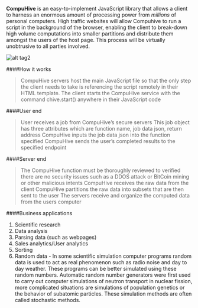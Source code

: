 **CompuHive** is an easy-to-implement JavaScript library that allows a client to harness an enormous amount of processing power from *millions* of personal computers. High traffic websites will allow Compuhive to run a script in the background of the browser, enabling the client to break-down high volume computations into smaller partitions and distribute them amongst the users of the host page. This process will be virtually unobtrusive to all parties involved.

![alt tag2](http://i.imgur.com/h8wDUwE.png)


####How it works

>CompuHive servers host the main JavaScript file so that the only step the client needs to take is referencing the script remotely in their HTML template.
The client starts the CompuHive service with the command chive.start() anywhere in their JavaScript code


####User end

>User receives a job from CompuHive’s secure servers
This job object has three attributes which are function name, job data json, return address
CompuHive inputs the job data json into the function specified
CompuHive sends the user’s completed results to the specified endpoint


####Server end

>The CompuHive function must be thoroughly reviewed to verified there are no security issues such as a DDOS attack or BitCoin mining or other malicious intents
CompuHive receives the raw data from the client
CompuHive partitions the raw data into subsets that are then sent to the user
The servers receive and organize the computed data from the users computer


####Business applications

1. Scientific research
2. Data analysis
  1. Parsing data (such as webpages)
  2. Sales analytics/User analytics
3. Sorting
4. Random data - In some scientific simulation computer programs random data is used to act as real phenomenon such as radio noise and day to day weather. These programs can be better simulated using these random numbers. Automatic random number generators were first used to carry out computer simulations of neutron transport in nuclear fission, more complicated situations are simulations of population genetics or the behavior of subatomic particles. These simulation methods are often called stochastic methods.
